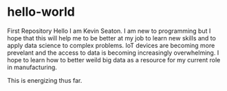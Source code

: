 # hello-world
First Repository
Hello I am Kevin Seaton.  I am new to programming but I hope that this will help me to be better at my job to learn new skills and to apply data science to complex problems.  IoT devices are becoming more prevelant and the access to data is becoming increasingly overwhelming.  I hope to learn how to better weild big data as a resource for my current role in manufacturing.

This is energizing thus far.
